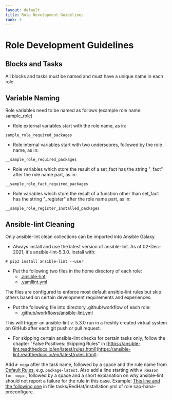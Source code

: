 ```yaml
---
layout: default
title: Role Development Guidelines
rank: 3
---
```


# Role Development Guidelines

## Blocks and Tasks

All blocks and tasks must be named and must have a unique name in each role.

## Variable Naming

Role variables need to be named as follows (example role name: sample_role)

- Role external variables start with the role name, as in:
```
sample_role_required_packages
```

- Role internal variables start with two underscores, followed by the role name, as in:
```
__sample_role_required_packages
```

- Role variables which store the result of a set_fact has the string "_fact" after the role name part, as in:
```
__sample_role_fact_required_packages
```

- Role variables which store the result of a function other than set_fact has the string "_register" after the role name part, as in:
```
__sample_role_register_installed_packages
```

## Ansible-lint Cleaning

Only ansible-lint clean collections can be imported into Ansible Galaxy.

- Always install and use the latest version of ansible-lint. As of 02-Dec-2021, it's ansible-lint-5.3.0. Install with:
```
# pip3 install ansible-lint --user
```

- Put the following two files in the home directory of each role:
  - [.ansible-lint](https://github.com/berndfinger/sap-preconfigure/blob/bz2003630/.ansible-lint)
  - [.yamllint.yml](https://github.com/berndfinger/sap-preconfigure/blob/bz2003630/.yamllint.yml)

The files are configured to enforce most default ansible-lint rules but skip others based on certain development requirements and experiences.

- Put the following file into directory .github/workflow of each role:
  - [.github/workflows/ansible-lint.yml](https://github.com/berndfinger/sap-preconfigure/blob/bz2003630/.github/workflows/ansible-lint.yml)

This will trigger an ansible-lint v. 5.3.0 run in a freshly created virtual system on GitHub after each git push or pull request.

- For skipping certain ansible-lint checks for certain tasks only, follow the chapter "False Positives: Skipping Rules" in [https://ansible-lint.readthedocs.io/en/latest/rules.html](https://ansible-lint.readthedocs.io/en/latest/rules.html):

Add `# noqa` after the task name, followed by a space and the rule name from [Default Rules](https://ansible-lint.readthedocs.io/en/latest/default_rules.html), e.g. `package-latest`. Also add a line starting with `# Reason for noqa:`, followed by a space and a short explanation on why ansible-lint should not report a failure for the rule in this case.
Example: [This line and the following one](https://github.com/berndfinger/sap-hana-preconfigure/blob/5be04d3a1b3f64b1966075896d9f7428fbf70a0b/tasks/RedHat/installation.yml#L83) in file tasks/RedHat/installation.yml of role sap-hana-preconfigure.
